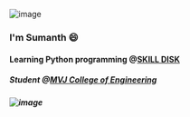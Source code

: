 ![image](https://user-images.githubusercontent.com/92622011/141674382-09dddb28-899e-480f-860a-5f05261aab2d.png)
###  I'm Sumanth 😄
#### Learning Python programming @[SKILL DISK](https://skilldisk.com/)
##### Student @[MVJ College of Engineering](https://www.mvjce.edu.in/)
##### ![image](https://user-images.githubusercontent.com/92622011/146307281-090e583b-66e3-4a42-abd8-6e3e1ef8788f.png)







